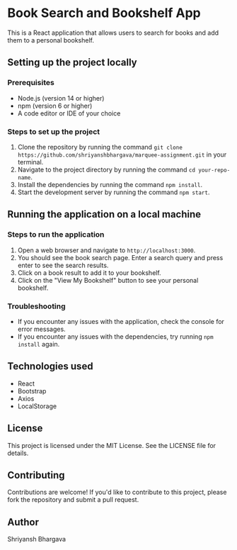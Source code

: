 # Book Search and Bookshelf App

This is a React application that allows users to search for books and add them to a personal bookshelf.

## Setting up the project locally

### Prerequisites

* Node.js (version 14 or higher)
* npm (version 6 or higher)
* A code editor or IDE of your choice

### Steps to set up the project

1. Clone the repository by running the command `git clone https://github.com/shriyanshbhargava/marquee-assignment.git` in your terminal.
2. Navigate to the project directory by running the command `cd your-repo-name`.
3. Install the dependencies by running the command `npm install`.
4. Start the development server by running the command `npm start`.

## Running the application on a local machine

### Steps to run the application

1. Open a web browser and navigate to `http://localhost:3000`.
2. You should see the book search page. Enter a search query and press enter to see the search results.
3. Click on a book result to add it to your bookshelf.
4. Click on the "View My Bookshelf" button to see your personal bookshelf.

### Troubleshooting

* If you encounter any issues with the application, check the console for error messages.
* If you encounter any issues with the dependencies, try running `npm install` again.

## Technologies used

* React
* Bootstrap
* Axios
* LocalStorage

## License

This project is licensed under the MIT License. See the LICENSE file for details.

## Contributing

Contributions are welcome! If you'd like to contribute to this project, please fork the repository and submit a pull request.

## Author

Shriyansh Bhargava

